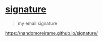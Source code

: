 # [signature](https://nandomoreirame.github.io/signature/)

> my email signature

https://nandomoreirame.github.io/signature/

